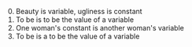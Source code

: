 0. Beauty is variable, ugliness is constant
1. To be is to be the value of a variable
2. One woman's constant is another woman's variable
3. To be is a to be the value of a variable